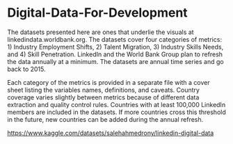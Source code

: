 # Digital-Data-For-Development

The datasets presented here are ones that underlie the visuals at linkedindata.worldbank.org. The datasets cover four categories of metrics: 1) Industry Employment Shifts, 2) Talent Migration, 3) Industry Skills Needs, and 4) Skill Penetration. LinkedIn and the World Bank Group plan to refresh the data annually at a minimum. The datasets are annual time series and go back to 2015.

Each category of the metrics is provided in a separate file with a cover sheet listing the variables names, definitions, and caveats. Country coverage varies slightly between metrics because of different data extraction and quality control rules. Countries with at least 100,000 LinkedIn members are included in the datasets. If more countries cross this threshold in the future, new countries can be added during the annual refresh.


https://www.kaggle.com/datasets/salehahmedrony/linkedin-digital-data